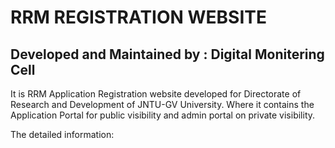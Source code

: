 # RRM REGISTRATION WEBSITE 
## Developed and Maintained by : Digital Monitering Cell


It is RRM Application Registration website developed for Directorate of Research and Development of JNTU-GV University. Where it contains the Application Portal for public visibility and admin portal on private visibility.

The detailed information: